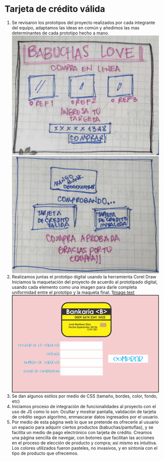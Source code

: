 # Tarjeta de crédito válida

1. Se revisaron los prototipos del proyecto realizados por cada integrante del equipo, adaptamos las ideas en común y añedimos las mas determinantes de cada prototipo hecho a mano.
![Image text](https://github.com/FRANCY15/BOG004-card-validation/blob/main/src/prototipo/pantalla1.jpg)
![Image text](https://github.com/FRANCY15/BOG004-card-validation/blob/main/src/prototipo/pantalla2.jpg)
2. Realizamos juntas el prototipo digital usando la herramienta Corel Draw
Iniciamos la maquetación del proyecto de acuerdo al prototipado digital, usando cada elemento como una imagen para darle completa uniformidad entre el prototipo y la maqueta final.
1[Image text](https://github.com/FRANCY15/BOG004-card-validation/blob/main/src/prototipo/prototipo%20dig%201.png)
![Image text](https://github.com/FRANCY15/BOG004-card-validation/blob/main/src/prototipo/prototipo%20dig2.png)
3. Se dan algunos estilos por medio de CSS (tamaño, bordes, color, fondo, etc) 
4. Iniciamos proceso de integración de funcionalidades al proyecto con el uso de JS como lo son: Ocultar y mostrar pantalla, validación de tarjeta de crédito segun algoritmo, enmascarar datos ingresados por el usuario.
5. Por medio de esta página web lo que se pretende es ofrecerle al usuario un espacio para adquirir ciertos productos (babuchas/pantuflas), y se facilita un medio de pago electrónico con tarjeta de crédito. Creamos una página sencilla de navegar, con botones que facilitan las acciones en el proceso de elección de producto y compra; así mismo es intuitiva. Los colores utilizados fueron pasteles, no invasivos, y en sintonía con el tipo de producto que ofrecemos.

